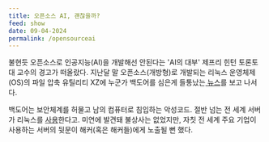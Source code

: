 ```yaml
---
title: 오픈소스 AI, 괜찮을까?
feed: show
date: 09-04-2024
permalink: /opensourceai
---
```

불현듯 오픈소스로 인공지능(AI)을 개발해선 안된다는 'AI의 대부' 제프리 힌턴 토론토대 교수의 경고가 떠올랐다. 지난달 말 오픈소스(개방형)로 개발되는 리눅스 운영체제(OS)의 파일 압축 유틸리티 XZ에 누군가 백도어를 심은게 들통났는[ 뉴스](https://news.hada.io/topic?id=14111)를 보고 나서다.

백도어는 보안체계를 허물고 남의 컴퓨터로 침입하는 악성코드. 절반 넘는 전 세계 서버가 리눅스를 [사용](https://www.redhat.com/en/blog/red-hat-leading-enterprise-linux-server-market#:~:text=Paid%20Linux%20subscriptions%20made%20up%20more%20than%2051%25)한다고. 미연에 발견돼 불상사는 없었지만, 자칫 전 세계 주요 기업이 사용하는 서버의 뒷문이 해커(혹은 해커들)에게 노출될 뻔 했다.
